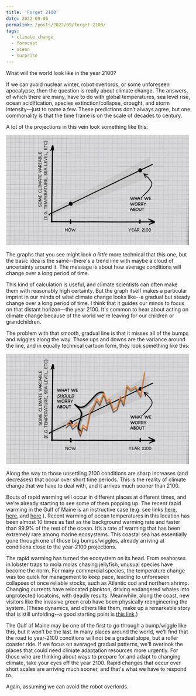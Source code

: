 ```yaml
---
title: 'Forget 2100'
date: 2022-09-06
permalink: /posts/2022/09/forget-2100/
tags:
  - climate change
  - forecast
  - ocean
  - surprise
---
```



What will the world look like in the year 2100? 

If we can avoid nuclear winter, robot overlords, or some unforeseen apocalypse, then the question is really about climate change. The answers, of which there are many, have to do with global temperatures, sea level rise, ocean acidification, species extinction/collapse, drought, and storm intensity—just to name a few. These predictions don’t always agree, but one commonality is that the time frame is on the scale of decades to century. 

A lot of the projections in this vein look something like this:

<img src="/images/2022-09-06-forget2100a.png" width="500"/>

The graphs that you see might look *a little* more technical that this one, but the basic idea is the same--there's a trend line with maybe a cloud of uncertainty around it. The message is about how average conditions will change over a long period of time.

This kind of calculation is useful, and climate scientists can often make them with reasonably high certainty. But the graph itself makes a particular imprint in our minds of what climate change looks like--a gradual but steady change over a long period of time. I think that it guides our minds to focus on that distant horizon—the year 2100. It's common to hear about acting on climate change because of the world we're leaving for our children or grandchildren.

The problem with that smooth, gradual line is that it misses all of the bumps and wiggles along the way. Those ups and downs are the variance around the line, and in equally technical cartoon form, they look something like this:

<img src="/images/2022-09-06-forget2100b.png" width="500"/>

Along the way to those unsettling 2100 conditions are sharp increases (and decreases) that occur over short time periods. This is the reality of climate change that we have to deal with, and it arrives much sooner than 2100.

Bouts of rapid warming will occur in different places at different times, and we’re already starting to see some of them popping up. The recent rapid warming in the Gulf of Maine is an instructive case (e.g. see links [here](https://www.science.org/doi/10.1126/science.aac9819), [here](https://tos.org/oceanography/article/rapid-climate-driven-circulation-changes-threaten-conservation-of-endangere), and [here](https://online.ucpress.edu/elementa/article/9/1/00076/118284/Climate-impacts-on-the-Gulf-of-Maine-ecosystemA) ). Recent warming of ocean temperatures in this location has been almost 10 times as fast as the background warming rate and faster than 99.9% of the rest of the ocean. It’s a rate of warming that has been extremely rare among marine ecosystems. This coastal sea has essentially gone through one of those big bumps/wiggles, already arriving at conditions close to the year-2100 projections. 

The rapid warming has turned the ecosystem on its head. From seahorses in lobster traps to mola molas chasing jellyfish, unusual species have become the norm. For many commercial species, the temperature change was too quick for management to keep pace, leading to unforeseen collapses of once reliable stocks, such as Atlantic cod and northern shrimp. Changing currents have relocated plankton, driving endangered whales into unprotected locatoins, with deadly results. Meanwhile, along the coast, new visitors like the invasive green crab have been physically reengineering the system. (These dynamics, and others like them, make up a remarkable story that is still unfolding--a good starting point is [this link](https://www.pressherald.com/2020/09/07/mayday-gulf-maine-distress-six-part-series-from-colin-woodard/).)

The Gulf of Maine may be one of the first to go through a bump/wiggle like this, but it won’t be the last. In many places around the world, we’ll find that the road to year-2100 conditions will not be a gradual slope, but a roller coaster ride. If we focus on averaged gradual patterns, we'll overlook the places that could need climate adaptation resources more urgently. For those who are thinking about ways to prepare for and adapt to changing climate, take your eyes off the year 2100. Rapid changes that occur over short scales are arriving much sooner, and that's what we have to respond to. 

Again, assuming we can avoid the robot overlords.
